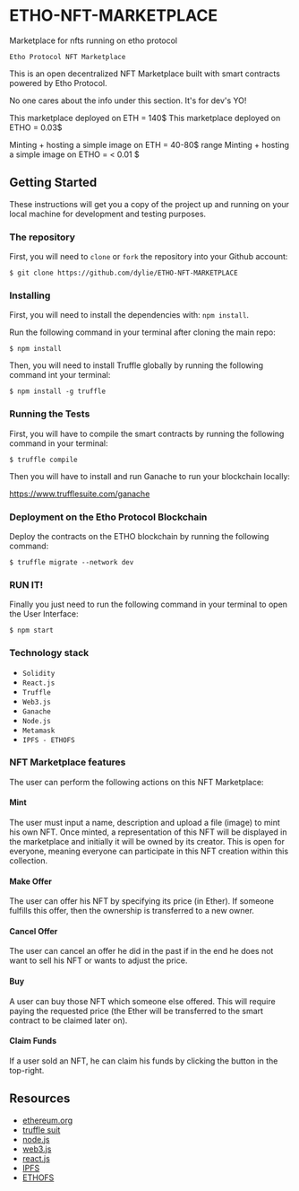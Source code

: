 # ETHO-NFT-MARKETPLACE
Marketplace for nfts running on etho protocol 


`Etho Protocol NFT Marketplace`


This is an open decentralized NFT Marketplace built with smart contracts powered by Etho Protocol.

No one cares about the info under this section. It's for dev's YO! 

This marketplace deployed on ETH = 140$
This marketplace deployed on ETHO = 0.03$

Minting + hosting a simple image on ETH = 40-80$ range
Minting + hosting a simple image on ETHO = < 0.01 $


## Getting Started

These instructions will get you a copy of the project up and running on your local machine for development and testing purposes.

### The repository

First, you will need to `clone` or `fork` the repository into your Github account:


```
$ git clone https://github.com/dylie/ETHO-NFT-MARKETPLACE
```

### Installing

First, you will need to install the dependencies with: `npm install`.

Run the following command in your terminal after cloning the main repo:

```
$ npm install
```

Then, you will need to install Truffle globally by running the following command int your terminal:

```
$ npm install -g truffle
```

### Running the Tests

First, you will have to compile the smart contracts by running the following command in your terminal:

```
$ truffle compile
```

Then you will have to install and run Ganache to run your blockchain locally:

https://www.trufflesuite.com/ganache



### Deployment on the Etho Protocol Blockchain

Deploy the contracts on the ETHO blockchain by running the following command:

```
$ truffle migrate --network dev
```

### RUN IT!



Finally you just need to run the following command in your terminal to open the User Interface:

```
$ npm start
```


### Technology stack

- `Solidity`
- `React.js`
- `Truffle`
- `Web3.js`
- `Ganache`
- `Node.js`
- `Metamask`
- `IPFS - ETHOFS`


### NFT Marketplace features


The user can perform the following actions on this NFT Marketplace:

#### Mint

The user must input a name, description and upload a file (image) to mint his own NFT. Once minted, a representation of this NFT will be displayed in the marketplace and initially it will be owned by its creator. This is open for everyone, meaning everyone can participate in this NFT creation within this collection. 

#### Make Offer

The user can offer his NFT by specifying its price (in Ether). If someone fulfills this offer, then the ownership is transferred to a new owner. 

#### Cancel Offer

The user can cancel an offer he did in the past if in the end he does not want to sell his NFT or wants to adjust the price.

#### Buy

A user can buy those NFT which someone else offered. This will require paying the requested price (the Ether will be transferred to the smart contract to be claimed later on).

#### Claim Funds

If a user sold an NFT, he can claim his funds by clicking the button in the top-right.

## Resources

- [ethereum.org](https://ethereum.org/)
- [truffle suit](https://www.trufflesuite.com/)
- [node.js](https://nodejs.org/)
- [web3.js](https://web3js.readthedocs.io/)
- [react.js](https://reactjs.org/)
- [IPFS](https://ipfs.io/)
- [ETHOFS](https://uploads.ethoprotocol.com/)
